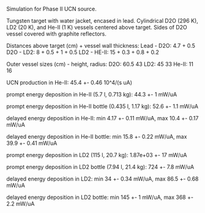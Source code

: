 Simulation for Phase II UCN source.

Tungsten target with water jacket, encased in lead.
Cylindrical D2O (296 K), LD2 (20 K), and He-II (1 K) vessels centered above target.
Sides of D2O vessel covered with graphite reflectors.

Distances above target (cm) + vessel wall thickness:
Lead - D2O: 4.7 + 0.5
D2O - LD2: 8 + 0.5 + 1 + 0.5
LD2 - HE-II: 15 + 0.3 + 0.8 + 0.2

Outer vessel sizes (cm) - height, radius:
D2O: 60.5 43
LD2: 45 33
He-II: 11 16

UCN production in He-II:
45.4 +- 0.46 10^4/(s uA)

prompt energy deposition in He-II (5.7 l, 0.713 kg):
44.3 +- 1 mW/uA

prompt energy deposition in He-II bottle (0.435 l, 1.17 kg):
52.6 +- 1.1 mW/uA

delayed energy deposition in He-II:
min 4.17 +- 0.11 mW/uA, max 10.4 +- 0.17 mW/uA

delayed energy deposition in He-II bottle:
min 15.8 +- 0.22 mW/uA, max 39.9 +- 0.41 mW/uA

prompt energy deposition in LD2 (115 l, 20.7 kg):
1.87e+03 +- 17 mW/uA

prompt energy deposition in LD2 bottle (7.94 l, 21.4 kg):
724 +- 7.8 mW/uA

delayed energy deposition in LD2:
min 34 +- 0.34 mW/uA, max 86.5 +- 0.68 mW/uA

delayed energy deposition in LD2 bottle:
min 145 +- 1 mW/uA, max 368 +- 2.2 mW/uA

